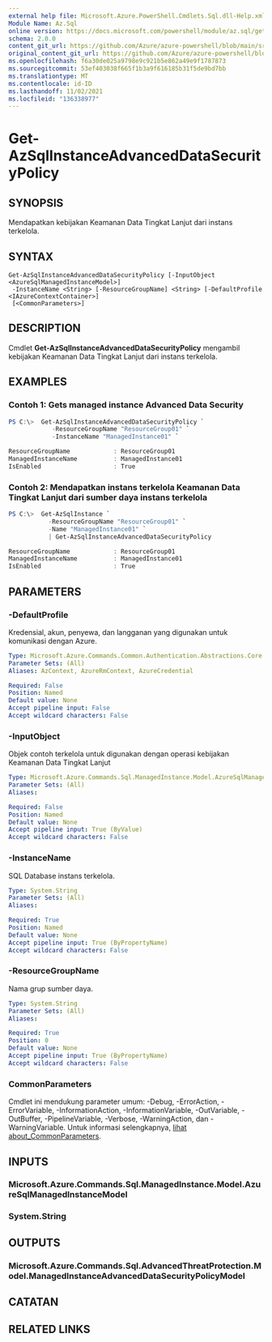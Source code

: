 ```yaml
---
external help file: Microsoft.Azure.PowerShell.Cmdlets.Sql.dll-Help.xml
Module Name: Az.Sql
online version: https://docs.microsoft.com/powershell/module/az.sql/get-azsqlinstanceadvanceddatasecuritypolicy
schema: 2.0.0
content_git_url: https://github.com/Azure/azure-powershell/blob/main/src/Sql/Sql/help/Get-AzSqlInstanceAdvancedDataSecurityPolicy.md
original_content_git_url: https://github.com/Azure/azure-powershell/blob/main/src/Sql/Sql/help/Get-AzSqlInstanceAdvancedDataSecurityPolicy.md
ms.openlocfilehash: f6a30de025a9798e9c921b5e862a49e9f1787873
ms.sourcegitcommit: 53ef403038f665f1b3a9f616185b31f5de9bd7bb
ms.translationtype: MT
ms.contentlocale: id-ID
ms.lasthandoff: 11/02/2021
ms.locfileid: "136338977"
---
```

# Get-AzSqlInstanceAdvancedDataSecurityPolicy

## SYNOPSIS
Mendapatkan kebijakan Keamanan Data Tingkat Lanjut dari instans terkelola.

## SYNTAX

```
Get-AzSqlInstanceAdvancedDataSecurityPolicy [-InputObject <AzureSqlManagedInstanceModel>]
 -InstanceName <String> [-ResourceGroupName] <String> [-DefaultProfile <IAzureContextContainer>]
 [<CommonParameters>]
```

## DESCRIPTION
Cmdlet **Get-AzSqlInstanceAdvancedDataSecurityPolicy** mengambil kebijakan Keamanan Data Tingkat Lanjut dari instans terkelola.

## EXAMPLES

### Contoh 1: Gets managed instance Advanced Data Security
```powershell
PS C:\>  Get-AzSqlInstanceAdvancedDataSecurityPolicy `
            -ResourceGroupName "ResourceGroup01" `
            -InstanceName "ManagedInstance01" `

ResourceGroupName            : ResourceGroup01
ManagedInstanceName          : ManagedInstance01
IsEnabled                    : True
```

### Contoh 2: Mendapatkan instans terkelola Keamanan Data Tingkat Lanjut dari sumber daya instans terkelola
```powershell
PS C:\>  Get-AzSqlInstance `
           -ResourceGroupName "ResourceGroup01" `
           -Name "ManagedInstance01" `
           | Get-AzSqlInstanceAdvancedDataSecurityPolicy

ResourceGroupName            : ResourceGroup01
ManagedInstanceName          : ManagedInstance01
IsEnabled                    : True
```

## PARAMETERS

### -DefaultProfile
Kredensial, akun, penyewa, dan langganan yang digunakan untuk komunikasi dengan Azure.

```yaml
Type: Microsoft.Azure.Commands.Common.Authentication.Abstractions.Core.IAzureContextContainer
Parameter Sets: (All)
Aliases: AzContext, AzureRmContext, AzureCredential

Required: False
Position: Named
Default value: None
Accept pipeline input: False
Accept wildcard characters: False
```

### -InputObject
Objek contoh terkelola untuk digunakan dengan operasi kebijakan Keamanan Data Tingkat Lanjut

```yaml
Type: Microsoft.Azure.Commands.Sql.ManagedInstance.Model.AzureSqlManagedInstanceModel
Parameter Sets: (All)
Aliases:

Required: False
Position: Named
Default value: None
Accept pipeline input: True (ByValue)
Accept wildcard characters: False
```

### -InstanceName
SQL Database instans terkelola.

```yaml
Type: System.String
Parameter Sets: (All)
Aliases:

Required: True
Position: Named
Default value: None
Accept pipeline input: True (ByPropertyName)
Accept wildcard characters: False
```

### -ResourceGroupName
Nama grup sumber daya.

```yaml
Type: System.String
Parameter Sets: (All)
Aliases:

Required: True
Position: 0
Default value: None
Accept pipeline input: True (ByPropertyName)
Accept wildcard characters: False
```

### CommonParameters
Cmdlet ini mendukung parameter umum: -Debug, -ErrorAction, -ErrorVariable, -InformationAction, -InformationVariable, -OutVariable, -OutBuffer, -PipelineVariable, -Verbose, -WarningAction, dan -WarningVariable. Untuk informasi selengkapnya, [lihat about_CommonParameters](http://go.microsoft.com/fwlink/?LinkID=113216).

## INPUTS

### Microsoft.Azure.Commands.Sql.ManagedInstance.Model.AzureSqlManagedInstanceModel

### System.String

## OUTPUTS

### Microsoft.Azure.Commands.Sql.AdvancedThreatProtection.Model.ManagedInstanceAdvancedDataSecurityPolicyModel

## CATATAN

## RELATED LINKS
